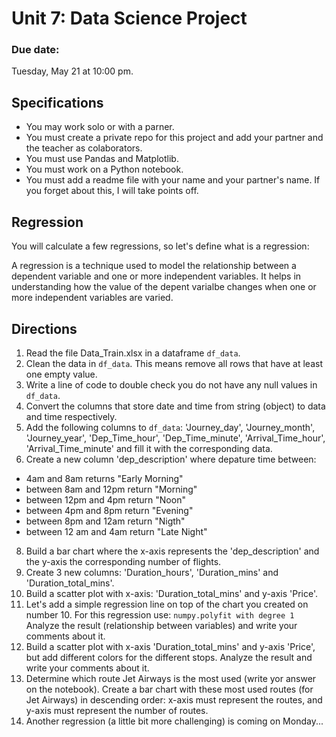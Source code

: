# Unit 7: Data Science Project

### Due date:

Tuesday, May 21 at 10:00 pm.

## Specifications

- You may work solo or with a parner.
- You must create a private repo for this project and add your partner and the teacher as colaborators.
- You must use Pandas and Matplotlib.
- You must work on a Python notebook.
- You must add a readme file with your name and your partner's name. If you forget about this, I will take points off.
  
## Regression

You will calculate a few regressions, so let's define what is a regression:

A regression is a technique used to model the relationship between a dependent variable and one or more independent variables. It helps in understanding how the value of the depent varialbe changes when one or more independent variables are varied.

## Directions

1. Read the file Data_Train.xlsx in a dataframe ```df_data```.
2. Clean the data in ```df_data```. This means remove all rows that have at least one empty value.
4. Write a line of code to double check you do not have any null values in ```df_data```.
5. Convert the columns that store date and time from string (object) to data and time respectively.
6. Add the following columns to ```df_data```: 'Journey_day', 'Journey_month', 'Journey_year', 'Dep_Time_hour', 'Dep_Time_minute', 'Arrival_Time_hour', 'Arrival_Time_minute' and fill it with the corresponding data.
7. Create a new column 'dep_description' where depature time between:
  - 4am and 8am returns "Early Morning"
  - between 8am and 12pm return "Morning"
  - between 12pm and 4pm return "Noon"
  - between 4pm and 8pm return "Evening"
  - between 8pm and 12am return "Nigth"
  - between 12 am and 4am return "Late Night"
8. Build a bar chart where the x-axis represents the 'dep_description' and the y-axis the corresponding number of flights.
9. Create 3 new columns: 'Duration_hours', 'Duration_mins' and 'Duration_total_mins'.
10. Build a scatter plot with x-axis: 'Duration_total_mins' and y-axis 'Price'.
11. Let's add a simple regression line on top of the chart you created on number 10. For this regression use: ```numpy.polyfit with degree 1```
    Analyze the result (relationship between variables) and write your comments about it.
12. Build a scatter plot with x-axis 'Duration_total_mins' and y-axis 'Price', but add different colors for the different stops. Analyze the result and write your comments about it.
13. Determine which route Jet Airways is the most used (write yor answer on the notebook). Create a bar chart with these most used routes (for Jet Airways) in descending order: x-axis must represent the routes, and y-axis must represent the number of routes.
14. Another regression (a little bit more challenging) is coming on Monday...
